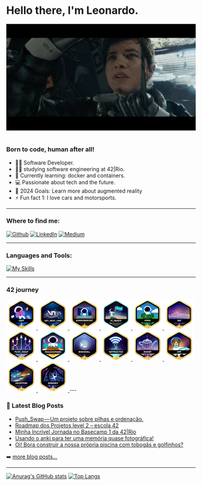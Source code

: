 <!--
**Leofariasrj25/leofariasrj25** is a ✨ _special_ ✨ repository because its `README.md` (this file) appears on your GitHub profile.

Here are some ideas to get you started:

- 🔭 I’m currently working on ...
- 🌱 I’m currently learning ...
- 👯 I’m looking to collaborate on ...
- 🤔 I’m looking for help with ...
- 💬 Ask me about ...
- 📫 How to reach me
- 😄 Pronouns: ...
- ⚡ Fun fact: ...
-->

# Hello there, I'm Leonardo.

<div align="center">
  <img hight="300" width="700" alt="GIF" align="center" src="./assets/ready player one.webp">
</div><br>

### Born to code, human after all!

- 🧑‍💻 Software Developer.
- 👨‍🎓 studying software engineering at 42|Rio. 
- 📖 Currently learning: docker and containers.    
- 💻 Passionate about tech and the future.
- 🥅 2024 Goals: Learn more about augmented reality
- ⚡ Fun fact 1: I love cars and motorsports.

---

### Where to find me:
<p>
  <a href="https://github.com/leofariasrj25" target="_blank"><img title="Github" alt="Github" src="https://img.shields.io/badge/GitHub-%2312100E.svg?&style=for-the-badge&logo=Github&logoColor=white" /></a> 
  <a href="https://www.linkedin.com/in/leofariasrj25" target="_blank"><img title="LinkedIn" alt="LinkedIn" src="https://img.shields.io/badge/linkedin-%230077B5.svg?&style=for-the-badge&logo=linkedin&logoColor=white" /></a> 
  <a href="https://leofariasrj25.medium.com" target="_blank"><img title="Medium" alt="Medium" src="https://img.shields.io/badge/medium-%2312100E.svg?&style=for-the-badge&logo=medium&logoColor=white" /></a>
</p>

---

### Languages and Tools:

[![My Skills](https://skillicons.dev/icons?i=c,cpp,java,spring,angular,postgres,html,css,javascript,go,python,docker,git,linux,arch,bash,neovim,maven)](https://skillicons.dev)

---

### 42 journey
<a href="https://github.com/Leofariasrj25/libft" target="_blank">
  <img height="80px" src="./assets/42_badges/libftm.png" />
</a>
<a href="https://github.com/Leofariasrj25/get_next_line42" target="_blank">
  <img height="80px" src="./assets/42_badges/get_next_linem.png" />
</a>
<a href="">
  <img height="80px" src="./assets/42_badges/born2berootm.png" />
</a>
<a href="https://github.com/Leofariasrj25/ft_printf42" target="_blank">
  <img height="80px" src="./assets/42_badges/ft_printfe.png" />
</a>
<a href="https://github.com/Leofariasrj25/pipex42" target="_blank">
  <img height="80px" src="./assets/42_badges/pipexm.png" />
</a>
<a href="https://github.com/Leofariasrj25/FdF" target="_blank">
  <img height="80px" src="./assets/42_badges/fdfm.png" />
</a>
<a href="https://github.com/Leofariasrj25/push_swap42" target="_blank">
  <img height="80px" src="./assets/42_badges/push_swapm.png" />
</a>
<a href="https://github.com/Leofariasrj25/philosophers42" target="_blank">
  <img height="80px" src="./assets/42_badges/philosopherse.png" />
</a>
<a href="https://github.com/speedshell/minishell" target="_blank">
  <img height="80px" src="./assets/42_badges/minishellm.png" />
</a>
<a href="">
  <img height="80px" src="./assets/42_badges/netpracticem.png" />
</a>
<a href="https://github.com/raytracers/miniRT" target="_blank">
  <img height="80px" src="./assets/42_badges/minirtm.png" />
</a>
<a href="https://github.com/Leofariasrj25/cpp-piscine" target="_blank">
  <img height="80px" src="./assets/42_badges/cppm.png" />
</a>
<a href="https://github.com/Leofariasrj25/inception42" target="_blank">
  <img height="80px" src="./assets/42_badges/inceptionm.png" />
</a>
<a href="https://github.com/Leofariasrj25/webserv" target="_blank">
  <img height="80px" src="./assets/42_badges/webservm.png" alt="A badge with a golden star on the bottom as part of its frame, in the badge there's a black spider and an astronaut caught in its web" />
</a>
---

### 📕 Latest Blog Posts

<!-- BLOG-POST-LIST:START -->
- [Push_Swap — Um projeto sobre pilhas e ordenação.](https://leofariasrj25.medium.com/push-swap-um-projeto-sobre-pilhas-e-ordena%C3%A7%C3%A3o-5aecdbe33903?source=rss-a9f5ec3b3b67------2)
- [Roadmap dos Projetos level 2 – escola 42](https://leofariasrj25.medium.com/roadmap-dos-projetos-level-2-escola-42-66904df0a837?source=rss-a9f5ec3b3b67------2)
- [Minha Incrível Jornada no Basecamp 1 da 42|Rio](https://leofariasrj25.medium.com/minha-incr%C3%ADvel-jornada-no-basecamp-1-da-42-rio-6c02af098321?source=rss-a9f5ec3b3b67------2)
- [Usando o anki para ter uma memória quase fotográfica!](https://leofariasrj25.medium.com/usando-o-anki-para-ter-uma-memoria-quase-fotogr%C3%A1fica-23223273c87a?source=rss-a9f5ec3b3b67------2)
- [Oi! Bora construir a nossa própria piscina com tobogãs e golfinhos?](https://leofariasrj25.medium.com/oi-bora-construir-a-nossa-pr%C3%B3pria-piscina-com-tobog%C3%A3s-e-golfinhos-8fac671cee39?source=rss-a9f5ec3b3b67------2)
<!-- BLOG-POST-LIST:END -->

➡️ [more blog posts...](https://leofariasrj25.medium.com)

---

[![Anurag's GitHub stats](https://github-readme-stats.vercel.app/api?username=leofariasrj25&theme=radical)](https://github.com/anuraghazra/github-readme-stats)
[![Top Langs](https://github-readme-stats.vercel.app/api/top-langs/?username=leofariasrj25&layout=compact&theme=radical)](https://github.com/anuraghazra/github-readme-stats)
